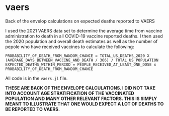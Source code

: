 # vaers
Back of the envelop calculations on expected deaths reported to VAERS

I used the 2021 VAERS data set to determine the average time from vaccine administration to death in all COVID-19 vaccine reported deaths.
I then used the 2020 population and overall death estimates as well as the number of pepole who have received vaccines to calculate the following:

```
PROBABILITY_OF_DEATH_FROM_RANDOM_CHANCE = TOTAL_US_DEATHS_2020 X (AVERAGE_DAYS_BETWEEN_VACCINE_AND_DEATH / 366) / TOTAL_US_POPULATION
EXPECTED_DEATHS_WITHIN_PERIOD = PEOPLE_RECEIVED_AT_LEAST_ONE_DOSE x PROBABILITY_OF_DEATH_FROM_RANDOM_CHANCE
```

All code is in the `vaers.jl` file.

__THESE ARE BACK OF THE ENVELOPE CALCULATIONS.
I DID NOT TAKE INTO ACCOUNT AGE STRATIFICATION OF THE VACCINATED POPULATION AND MANY OTHER RELEVANT FACTORS.
THIS IS SIMPLY MEANT TO ILLUSTRATE THAT ONE WOULD EXPECT A LOT OF DEATHS TO BE REPORTED TO VAERS.__
